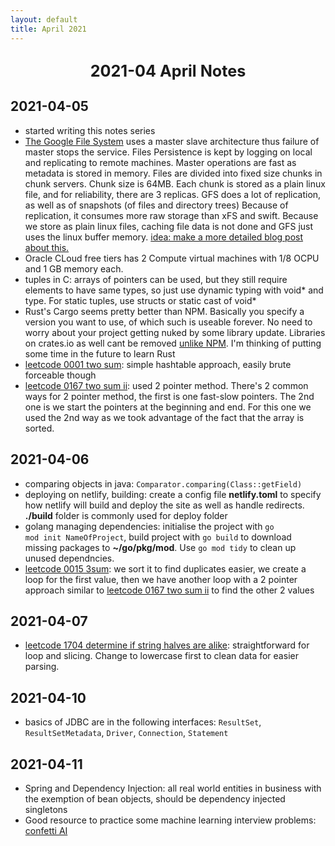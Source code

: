 ```yaml
---
layout: default
title: April 2021
---
```


<center>
  <h2><big>2021-04 April Notes</big></h2>
  </center>

## 2021-04-05

- started writing this notes series 
- [The Google File System](https://static.googleusercontent.com/media/research.google.com/en//archive/gfs-sosp2003.pdf) uses a master slave architecture thus failure of master stops the service. Files Persistence is kept by logging on local and replicating to remote machines. Master operations are fast as metadata is stored in memory. Files are divided into fixed size chunks in chunk servers. Chunk size is 64MB. Each chunk is stored as a plain linux file, and for reliability, there are 3 replicas. GFS does a lot of replication, as well as of snapshots (of files and directory trees) Because of replication, it consumes more raw storage than xFS and swift. Because we store as plain linux files, caching file data is not done and GFS just uses the linux buffer memory. <u>idea: make a more detailed blog post about this.</u>
- Oracle CLoud free tiers has 2 Compute virtual machines with 1/8 OCPU and 1 GB memory each.
- tuples in C: arrays of pointers can be used, but they still require elements to have same types, so just use dynamic typing with void* and type. For static tuples, use structs or static cast of void*
- Rust's Cargo seems pretty better than NPM. Basically you specify a version you want to use, of which such is useable forever. No need to worry about your project getting nuked by some library update. Libraries on crates.io as well cant be removed <a href="https://www.theregister.com/2016/03/23/npm_left_pad_chaos/">unlike NPM</a>. I'm thinking of putting some time in the future to learn Rust
- [leetcode 0001 two sum](https://leetcode.com/problems/two-sum/): simple hashtable approach, easily brute forceable though
- [leetcode 0167 two sum ii](https://leetcode.com/problems/two-sum-ii-input-array-is-sorted/): used 2 pointer method. There's 2 common ways for 2 pointer method, the first is one fast-slow pointers. The 2nd one is we start the pointers at the beginning and end. For this one we used the 2nd way as we took advantage of the fact that the array is sorted.

## 2021-04-06

- comparing objects in java: <code>Comparator.comparing(Class::getField)</code>
- deploying on netlify, building: create a config file **netlify.toml** to specify how netlify will build and deploy the site as well as handle redirects. **./build** folder is commonly used for deploy folder
- golang managing dependencies: initialise the project with <code>go mod init NameOfProject</code>, build project with <code>go build</code> to download missing packages to **~/go/pkg/mod**. Use <code>go mod tidy</code> to clean up unused dependncies. 
- [leetcode 0015 3sum](https://leetcode.com/problems/3sum/): we sort it to find duplicates easier, we create a loop for the first value, then we have another loop with a 2 pointer approach similar to [leetcode 0167 two sum ii](https://leetcode.com/problems/two-sum-ii-input-array-is-sorted/) to find the other 2 values

## 2021-04-07

- [leetcode 1704 determine if string halves are alike](https://leetcode.com/problems/determine-if-string-halves-are-alike/): straightforward for loop and slicing. Change to lowercase first to clean data for easier parsing.

## 2021-04-10

- basics of JDBC are in the following interfaces: <code>ResultSet</code>, <code>ResultSetMetadata</code>, <code>Driver</code>, <code>Connection</code>, <code>Statement</code>

## 2021-04-11

- Spring and Dependency Injection: all real world entities in business with the exemption of bean objects, should be dependency injected singletons
- Good resource to practice some machine learning interview problems: [confetti AI](https://www.confetti.ai/)
